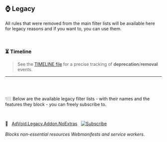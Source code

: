 ## ⌚ Legacy

All rules that were removed from the main filter lists will be available here for legacy reasons and if you want to, you can use them.

<br>

<h3>⏳ Timeline</h3>
<blockquote>
See the <a href="https://github.com/igorskyflyer/ad-void/tree/main/add-ons/legacy/TIMELINE.md">TIMELINE file</a> for a precise tracking of <strong>deprecation</strong>/<strong>removal</strong> events.
</blockquote>

---

<br>
<br>

👇🏼 Below are the available legacy filter lists - with their names and the features they block - you can freely subscribe to.

<br>

🦄 &nbsp; [AdVoid.Legacy.Addon.NoExtras](https://github.com/igorskyflyer/ad-void/blob/main/add-ons/legacy/AdVoid.Legacy.Addon.NoExtras.txt) &nbsp; <a href="https://subscribe.adblockplus.org/?location=https://raw.githubusercontent.com/igorskyflyer/ad-void/main/add-ons/legacy/AdVoid.Legacy.Addon.NoExtras.txt&title=AdVoid.Legacy.Addon.NoExtras"><img alt="Subscribe" src="https://custom-icon-badges.herokuapp.com/badge/subscribe-blue?style=flat-square&logo=plug&logoColor=white&color=990033"></a>
<br>
<br>
<em>Blocks non-essential resources Webmanifests and service workers.</em>
<br>
<br>
